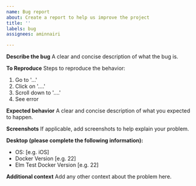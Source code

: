 ```yaml
---
name: Bug report
about: Create a report to help us improve the project
title: ''
labels: bug
assignees: aminnairi

---
```


**Describe the bug**
A clear and concise description of what the bug is.

**To Reproduce**
Steps to reproduce the behavior:
1. Go to '...'
2. Click on '....'
3. Scroll down to '....'
4. See error

**Expected behavior**
A clear and concise description of what you expected to happen.

**Screenshots**
If applicable, add screenshots to help explain your problem.

**Desktop (please complete the following information):**
 - OS: [e.g. iOS]
 - Docker Version [e.g. 22]
 - Elm Test Docker Version [e.g. 22]

**Additional context**
Add any other context about the problem here.
